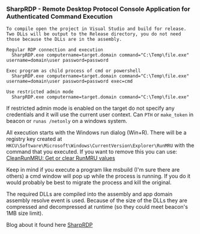 

### SharpRDP - Remote Desktop Protocol Console Application for Authenticated Command Execution

```
To compile open the project in Visual Studio and build for release. Two DLLs will be output to the Release directory, you do not need those because the DLLs are in the assembly.
```

```
Regular RDP connection and execution
  SharpRDP.exe computername=target.domain command="C:\Temp\file.exe" username=domain\user password=password
```

```
Exec program as child process of cmd or powershell
  SharpRDP.exe computername=target.domain command="C:\Temp\file.exe" username=domain\user password=password exec=cmd
```
  
```
Use restricted admin mode
  SharpRDP.exe computername=target.domain command="C:\Temp\file.exe"
```
If restricted admin mode is enabled on the target do not specify any credentials and it will use the current user context. Can `PTH` or `make_token` in beacon or `runas /netonly` on a windows system.

All execution starts with the Windows run dialog (Win+R). There will be a registry key created at `HKCU\Software\Microsoft\Windows\CurrentVersion\Explorer\RunMRU` with the command that you executed. If you want to remove this you can use: [CleanRunMRU: Get or clear RunMRU values](https://github.com/0xthirteen/CleanRunMRU)

Keep in mind if you execute a program like msbuild (I'm sure there are others) a cmd window will pop up while the process is running. If you do it would probably be best to migrate the process and kill the original. 

The required DLLs are compiled into the assembly and app domain assembly resolve event is used. Because of the size of the DLLs they are compressed and decompressed at runtime (so they could meet beacon's 1MB size limit).

Blog about it found here [SharpRDP](https://0xthirteen.com/2020/01/21/revisiting-remote-desktop-lateral-movement/)